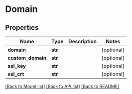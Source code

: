 # Domain

## Properties
Name | Type | Description | Notes
------------ | ------------- | ------------- | -------------
**domain** | **str** |  | [optional] 
**custom_domain** | **str** |  | [optional] 
**ssl_key** | **str** |  | [optional] 
**ssl_crt** | **str** |  | [optional] 

[[Back to Model list]](../README.md#documentation-for-models) [[Back to API list]](../README.md#documentation-for-api-endpoints) [[Back to README]](../README.md)


